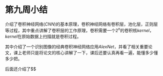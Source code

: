 # 第九周小结

介绍了卷积神经网络$(CNN)$的基本原理，卷积神经网络有卷积层，池化层，正则层等过程，其中重点讲解了卷积层的工作原理，卷积需要一个$2^n$的卷积核$kernel$，$kernel$在原始数据上扫描就是卷积过程。

其中介绍了一个识别图像的经典卷积神经网络应用$AlexNet$，并看了相关重要论文，课上老师只是将论文的核心讲解了一下，课后还要认真再看一遍，能懂多少懂多少把。

后面还介绍了$$